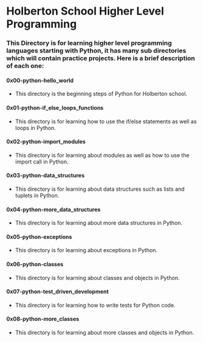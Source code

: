 # Holberton School Higher Level Programming
### This Directory is for learning higher level programming languages starting with Python, it has many sub directories which will contain practice projects. Here is a brief description of each one:

#### 0x00-python-hello_world
* This directory is the beginning steps of Python for Holberton school.

#### 0x01-python-if_else_loops_functions
* This directory is for learning how to use the if/else statements as well as loops in Python.

#### 0x02-python-import_modules
* This directory is for learning about modules as well as how to use the import call in Python.

#### 0x03-python-data_structures
* This directory is for learning about data structures such as lists and tuplets in Python.

#### 0x04-python-more_data_structures
* This directory is for learning about more data structures in Python.

#### 0x05-python-exceptions
* This directory is for learning about exceptions in Python.

#### 0x06-python-classes
* This directory is for learning about classes and objects in Python.

#### 0x07-python-test_driven_development
* This directory is for learning how to write tests for Python code.

#### 0x08-python-more_classes
* This directory is for learning about more classes and objects in Python.
